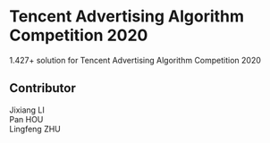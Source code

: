 # Tencent Advertising Algorithm Competition 2020
1.427+ solution for Tencent Advertising Algorithm Competition 2020

## Contributor 
Jixiang LI \
Pan HOU \
Lingfeng ZHU
